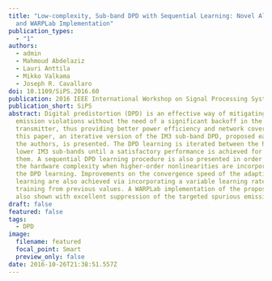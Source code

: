```yaml
---
title: "Low-complexity, Sub-band DPD with Sequential Learning: Novel Algorithms
  and WARPLab Implementation"
publication_types:
  - "1"
authors:
  - admin
  - Mahmoud Abdelaziz
  - Lauri Anttila
  - Mikko Valkama
  - Joseph R. Cavallaro
doi: 10.1109/SiPS.2016.60
publication: 2016 IEEE International Workshop on Signal Processing Systems
publication_short: SiPS
abstract: Digital predistortion (DPD) is an effective way of mitigating spurious
  emission violations without the need of a significant backoff in the
  transmitter, thus providing better power efficiency and network coverage. In
  this paper, an iterative version of the IM3 sub-band DPD, proposed earlier by
  the authors, is presented. The DPD learning is iterated between the higher and
  lower IM3 sub-bands until a satisfactory performance is achieved for both of
  them. A sequential DPD learning procedure is also presented in order to reduce
  the hardware complexity when higher-order nonlinearities are incorporated in
  the DPD learning. Improvements on the convergence speed of the adaptive DPD
  learning are also achieved via incorporating a variable learning rate and
  training from previous values. A WARPLab implementation of the proposed DPD is
  also shown with excellent suppression of the targeted spurious emissions.
draft: false
featured: false
tags:
  - DPD
image:
  filename: featured
  focal_point: Smart
  preview_only: false
date: 2016-10-26T21:38:51.557Z
---
```

